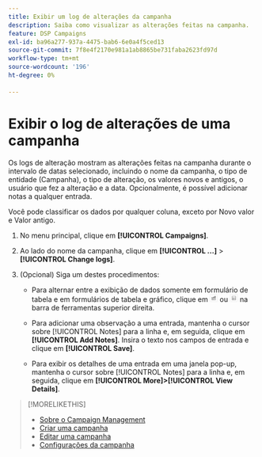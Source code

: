 ```yaml
---
title: Exibir um log de alterações da campanha
description: Saiba como visualizar as alterações feitas na campanha.
feature: DSP Campaigns
exl-id: ba96a277-937a-4475-bab6-6e0a4f5ced13
source-git-commit: 7f8e4f2170e981a1ab8865be731faba2623fd97d
workflow-type: tm+mt
source-wordcount: '196'
ht-degree: 0%

---
```


# Exibir o log de alterações de uma campanha

Os logs de alteração mostram as alterações feitas na campanha durante o intervalo de datas selecionado, incluindo o nome da campanha, o tipo de entidade (Campanha), o tipo de alteração, os valores novos e antigos, o usuário que fez a alteração e a data. Opcionalmente, é possível adicionar notas a qualquer entrada.

Você pode classificar os dados por qualquer coluna, exceto por Novo valor e Valor antigo.

1. No menu principal, clique em **[!UICONTROL Campaigns]**.

1. Ao lado do nome da campanha, clique em  **[!UICONTROL ...]** > **[!UICONTROL Change logs]**.

1. (Opcional) Siga um destes procedimentos:

   * Para alternar entre a exibição de dados somente em formulário de tabela e em formulários de tabela e gráfico, clique em ![Exibição de tabela e gráfico](/help/dsp/assets/table-plus-chart-view.png "Exibição de tabela e gráfico") ou ![Exibição em tabela](/help/dsp/assets/table-view.png "Exibição em tabela") na barra de ferramentas superior direita.

   * Para adicionar uma observação a uma entrada, mantenha o cursor sobre [!UICONTROL Notes] para a linha e, em seguida, clique em **[!UICONTROL Add Notes]**. Insira o texto nos campos de entrada e clique em **[!UICONTROL Save]**.

   * Para exibir os detalhes de uma entrada em uma janela pop-up, mantenha o cursor sobre [!UICONTROL Notes] para a linha e, em seguida, clique em **[!UICONTROL More]>[!UICONTROL View Details]**.

>[!MORELIKETHIS]
>
>* [Sobre o Campaign Management](campaign-about.md)
>* [Criar uma campanha](campaign-create.md)
>* [Editar uma campanha](campaign-edit.md)
>* [Configurações da campanha](campaign-settings.md)

